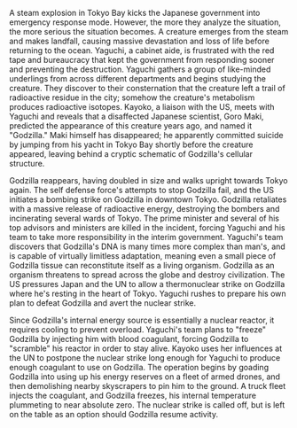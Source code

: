 A steam explosion in Tokyo Bay kicks the Japanese government into emergency response mode. However, the more they analyze the situation, the more serious the situation becomes. A creature emerges from the steam and makes landfall, causing massive devastation and loss of life before returning to the ocean. Yaguchi, a cabinet aide, is frustrated with the red tape and bureaucracy that kept the government from responding sooner and preventing the destruction. Yaguchi gathers a group of like-minded underlings from across different departments and begins studying the creature. They discover to their consternation that the creature left a trail of radioactive residue in the city; somehow the creature's metabolism produces radioactive isotopes. Kayoko, a liaison with the US, meets with Yaguchi and reveals that a disaffected Japanese scientist, Goro Maki, predicted the appearance of this creature years ago, and named it "Godzilla." Maki himself has disappeared; he apparently committed suicide by jumping from his yacht in Tokyo Bay shortly before the creature appeared, leaving behind a cryptic schematic of Godzilla's cellular structure.

Godzilla reappears, having doubled in size and walks upright towards Tokyo again. The self  defense force's attempts to stop Godzilla fail, and the US initiates a bombing strike on Godzilla in downtown Tokyo. Godzilla retaliates with a massive release of radioactive energy, destroying the bombers and incinerating several wards of Tokyo. The prime minister and several of his top advisors and ministers are killed in the incident, forcing Yaguchi and his team to take more responsibility in the interim government. Yaguchi's team discovers that Godzilla's DNA is many times more complex than man's, and is capable of virtually limitless adaptation, meaning even a small piece of Godzilla tissue can reconstitute itself as a living organism. Godzilla as an organism threatens to spread across the globe and destroy civilization. The US pressures Japan and the UN to allow a thermonuclear strike on Godzilla where he's resting in the heart of Tokyo. Yaguchi rushes to prepare his own plan to defeat Godzilla and avert the nuclear strike.

Since Godzilla's internal energy source is essentially a nuclear reactor, it requires cooling to prevent overload. Yaguchi's team plans to "freeze" Godzilla by injecting him with blood coagulant, forcing Godzilla to "scramble" his reactor in order to stay alive. Kayoko uses her influences at the UN to postpone the nuclear strike long enough for Yaguchi to produce enough coagulant to use on Godzilla. The operation begins by goading Godzilla into using up his energy reserves on a fleet of armed drones, and then demolishing nearby skyscrapers to pin him to the ground. A truck fleet injects the coagulant, and Godzilla freezes, his internal temperature plummeting to near absolute zero. The nuclear strike is called off, but is left on the table as an option should Godzilla resume activity.